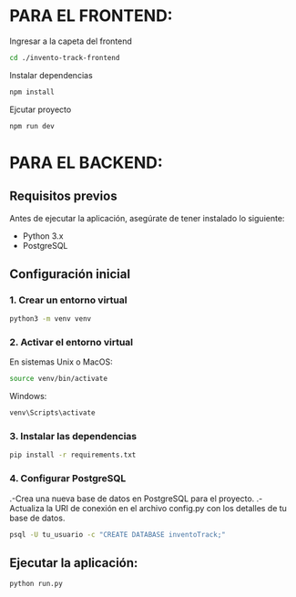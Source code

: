 # PARA EL FRONTEND:
Ingresar a la capeta del frontend
```bash
cd ./invento-track-frontend
```
Instalar dependencias 
```bash
npm install
```
Ejcutar proyecto 
```bash
npm run dev
```

# PARA EL BACKEND:

## Requisitos previos

Antes de ejecutar la aplicación, asegúrate de tener instalado lo siguiente:

- Python 3.x
- PostgreSQL

## Configuración inicial

### 1. Crear un entorno virtual

```bash
python3 -m venv venv
```

### 2. Activar el entorno virtual

En sistemas Unix o MacOS:

```bash
source venv/bin/activate
```
Windows:
```bash
venv\Scripts\activate
```

### 3. Instalar las dependencias

```bash
pip install -r requirements.txt
```

### 4. Configurar PostgreSQL
.-Crea una nueva base de datos en PostgreSQL para el proyecto.
.-Actualiza la URI de conexión en el archivo config.py con los detalles de tu base de datos.

```bash
psql -U tu_usuario -c "CREATE DATABASE inventoTrack;"
```

## Ejecutar la aplicación:

```bash
python run.py
```


